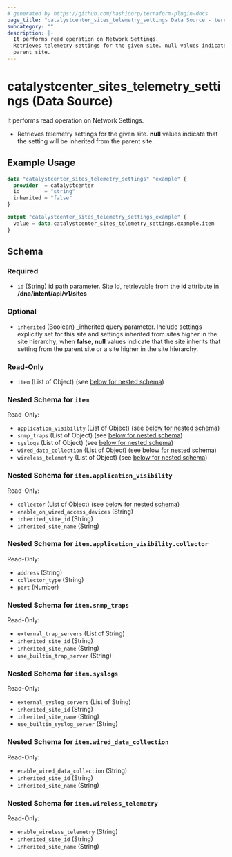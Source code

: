```yaml
---
# generated by https://github.com/hashicorp/terraform-plugin-docs
page_title: "catalystcenter_sites_telemetry_settings Data Source - terraform-provider-catalystcenter"
subcategory: ""
description: |-
  It performs read operation on Network Settings.
  Retrieves telemetry settings for the given site. null values indicate that the setting will be inherited from the
  parent site.
---
```


# catalystcenter_sites_telemetry_settings (Data Source)

It performs read operation on Network Settings.

- Retrieves telemetry settings for the given site. **null** values indicate that the setting will be inherited from the
parent site.

## Example Usage

```terraform
data "catalystcenter_sites_telemetry_settings" "example" {
  provider  = catalystcenter
  id        = "string"
  inherited = "false"
}

output "catalystcenter_sites_telemetry_settings_example" {
  value = data.catalystcenter_sites_telemetry_settings.example.item
}
```

<!-- schema generated by tfplugindocs -->
## Schema

### Required

- `id` (String) id path parameter. Site Id, retrievable from the **id** attribute in **/dna/intent/api/v1/sites**

### Optional

- `inherited` (Boolean) _inherited query parameter. Include settings explicitly set for this site and settings inherited from sites higher in the site hierarchy; when **false**, **null** values indicate that the site inherits that setting from the parent site or a site higher in the site hierarchy.

### Read-Only

- `item` (List of Object) (see [below for nested schema](#nestedatt--item))

<a id="nestedatt--item"></a>
### Nested Schema for `item`

Read-Only:

- `application_visibility` (List of Object) (see [below for nested schema](#nestedobjatt--item--application_visibility))
- `snmp_traps` (List of Object) (see [below for nested schema](#nestedobjatt--item--snmp_traps))
- `syslogs` (List of Object) (see [below for nested schema](#nestedobjatt--item--syslogs))
- `wired_data_collection` (List of Object) (see [below for nested schema](#nestedobjatt--item--wired_data_collection))
- `wireless_telemetry` (List of Object) (see [below for nested schema](#nestedobjatt--item--wireless_telemetry))

<a id="nestedobjatt--item--application_visibility"></a>
### Nested Schema for `item.application_visibility`

Read-Only:

- `collector` (List of Object) (see [below for nested schema](#nestedobjatt--item--application_visibility--collector))
- `enable_on_wired_access_devices` (String)
- `inherited_site_id` (String)
- `inherited_site_name` (String)

<a id="nestedobjatt--item--application_visibility--collector"></a>
### Nested Schema for `item.application_visibility.collector`

Read-Only:

- `address` (String)
- `collector_type` (String)
- `port` (Number)



<a id="nestedobjatt--item--snmp_traps"></a>
### Nested Schema for `item.snmp_traps`

Read-Only:

- `external_trap_servers` (List of String)
- `inherited_site_id` (String)
- `inherited_site_name` (String)
- `use_builtin_trap_server` (String)


<a id="nestedobjatt--item--syslogs"></a>
### Nested Schema for `item.syslogs`

Read-Only:

- `external_syslog_servers` (List of String)
- `inherited_site_id` (String)
- `inherited_site_name` (String)
- `use_builtin_syslog_server` (String)


<a id="nestedobjatt--item--wired_data_collection"></a>
### Nested Schema for `item.wired_data_collection`

Read-Only:

- `enable_wired_data_collection` (String)
- `inherited_site_id` (String)
- `inherited_site_name` (String)


<a id="nestedobjatt--item--wireless_telemetry"></a>
### Nested Schema for `item.wireless_telemetry`

Read-Only:

- `enable_wireless_telemetry` (String)
- `inherited_site_id` (String)
- `inherited_site_name` (String)
